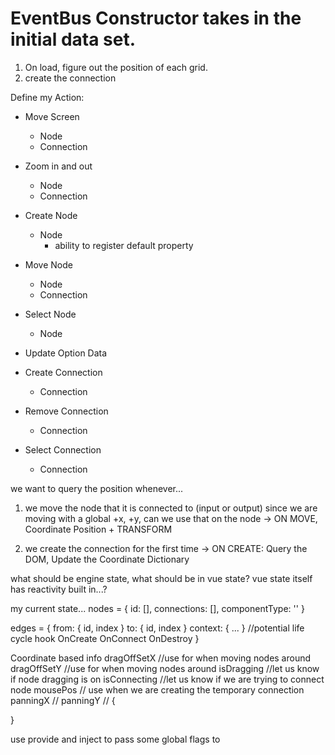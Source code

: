 # EventBus Constructor takes in the initial data set. 
1. On load, figure out the position of each grid.
2. create the connection


Define my Action:
* Move Screen
    - Node
    - Connection
* Zoom in and out
    - Node
    - Connection

* Create Node
    - Node
        * ability to register default property
        
    
* Move Node 
    - Node
    - Connection
* Select Node
    - Node
* Update Option Data



* Create Connection
    - Connection
* Remove Connection
    - Connection
* Select Connection
    - Connection




we want to query the position whenever...
1. we move the node that it is connected to (input or output)
since we are moving with a global +x, +y, can we use that on the node
-> ON MOVE, Coordinate Position + TRANSFORM

2. we create the connection for the first time
-> ON CREATE: Query the DOM, Update the Coordinate Dictionary

what should be engine state, what should be in vue state?
vue state itself has reactivity built in...?

my current state...
nodes = {
    id: [],
    connections: [],
    componentType: ''
}

edges = {
    from: { id, index }
    to: { id, index }
    context: { ... }
    //potential life cycle hook
    OnCreate
    OnConnect
    OnDestroy
}

Coordinate based info
dragOffSetX //use for when moving nodes around 
dragOffSetY //use for when moving nodes around
isDragging //let us know if node dragging is on
isConnecting //let us know if we are trying to connect node
mousePos // use when we are creating the temporary connection
panningX //
panningY //
{

}

use provide and inject to pass some global flags to  
